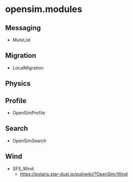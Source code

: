 # opensim.modules


## Messaging
- MuteList

## Migration
- LocalMigration

## Physics

## Profile
- OpenSimProfile
  
## Search
- OpenSimSearch

## Wind
- SFS_Wind
  - https://polaris.star-dust.jp/pukiwiki/?OpenSim/Wind
  
